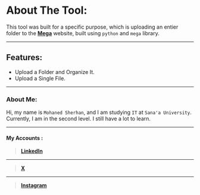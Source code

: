 # About The Tool:
This tool was built for a specific purpose, which is uploading an entier folder to the [**Mega**](https://mega.nz) 
website, built using `python` and `mega` library.

---

## Features: 
- Upload a Folder and Organize It.
- Upload a Single File.

---

### About Me:
Hi, my name is `Mohaned Sherhan`, and I am studying `IT` at `Sana'a University`. Currently, I am in the second level. I still have a lot to learn.

---

#### My Accounts :
> [**LinkedIn**](https://www.linkedin.com/in/mohaned2023)  
---
> [**X**](https://x.com/MrX2023M)
---
> [**Instagram**](https://www.instagram.com/mr.lxzl)
